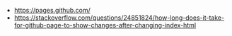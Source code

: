 - https://pages.github.com/
- https://stackoverflow.com/questions/24851824/how-long-does-it-take-for-github-page-to-show-changes-after-changing-index-html